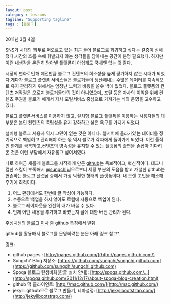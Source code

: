 ```yaml
---
layout: post
category : lessons
tagline: "Supporting tagline"
tags : [블로그]
---
```



<p class="meta">2011년 3월 4일</p>

SNS가 시대의 화두로 떠오르고 있는 최근 들어 블로그로 회귀하고 싶다는 갈증이 심해졌다.시간의 흐름 속에 휘발되지 않는 
생각들을 담아내는 공간이 분명 필요했다. 하지만 이런 내생각을 온전히 담아낼 플랫폼이 아쉽게도 국내엔 없는 것 같다. 

시장의 변화로인해 예전만큼 블로그 컨텐츠의 희소성을 높게 평가하지 않는 시대가 되었다.게다가 블로그 플랫폼 서비스들은
블로거들이 생산해내는 수많은 데이터를 지속적으로 유지 관리하기 위해서는 엄청난 노력과 비용을 쓸수 밖에 없었다. 
블로그 플랫폼의 컨텐츠 저작권은 오로지 블로거들만의 것이 아니였으며, 포털 등은 자사의 이익을 위해 컨텐츠 주권을 블로거
에게서 자사 포털서비스 중심으로 가져가는 식의 운영을 고수하고 있다. 

블로그 플랫폼서비스를 이용하지 않고, 설치형 블로그 플랫폼을 이용하는 사용자들의 대부분은 본인 컨텐츠의 독립성을
유지 강화하고 싶은 욕구를 가지게 되었다.  

설치형 블로그 사용자 역시 고민이 없는 것은 아니다. 웹서버에 올라가있는 데이터를 정기적으로 백업하고 관리해야 하는 몫
역시 블로거 각자에게 돌아가게 되었다. 이런 툴적인 한계를 극복하고,컨텐츠의 영속성을 유지할 수 있는 플랫폼의 출연을 
손꼽아 기다려온 것은 이런 부담에서 자유롭고 싶어서였다. 

나로 하여금 새롭게 블로그를 시작하게 만든 [github](http://pages.github.com/)는 독보적이고, 혁신적이다. 
테크니컬한 스킬이 부족해서 [@sungchi](http://sungchi.github.com)님으로부터 세팅 부분의 도움을 받고 개설한 github는 현존하는 블로그 플랫폼 중에서 가장 탁월한 형태의 플랫폼이다. 
내 오랜 고민을 해소해 주기에 최적이다.  

1. 어느 환경에서도 한번에 글 작성이 가능하다.
2. 수동으로 백업을 하지 않아도 로컬에 자동으로 백업이 된다.
3. 블로그 레이아웃을 완전히 내가 바꿀 수 있다.
4. 언제 어떤 내용을 추가하고 바꿨는지 글에 대한 버전 관리가 된다.

주성치님의 [블로그 이사 중](http://sungchi.github.com/2012/03/04/move-to-new-blog.html) github 특징에서 발췌

github를 활용해서 블로그를 운영하려는 분은 아래 링크 참고* 

링크:

* github pages : [http://pages.github.com/](http://pages.github.com/)
* Sungchi' Blog 저장소: [https://github.com/sungchi/sungchi.github.com](https://github.com/sungchi/sungchi.github.com)
* Spoqa 블로그 탄생비화(한글 설치 안내): [http://spoqa.github.com/...](http://spoqa.github.com/2011/12/17/about-spoqa-blog-creation.html)
* github 맥 클라이언트: [http://mac.github.com/](http://mac.github.com/)
* jekyll+github으로 블로그 만들기, 테마설정: [http://jekyllbootstrap.com/](http://jekyllbootstrap.com/)




